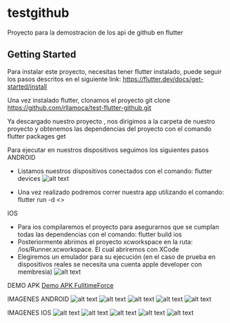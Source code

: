 # testgithub

Proyecto para la demostracion de los api de github en flutter

## Getting Started

Para instalar este proyecto, necesitas tener flutter instalado, 
puede seguir los pasos descritos en el siguiente link:
https://flutter.dev/docs/get-started/install

Una vez instalado flutter, clonamos el proyecto
git clone https://github.com/rllamoca/test-flutter-github.git

Ya descargado nuestro proyecto , nos dirigimos a la carpeta de nuestro proyecto y obtenemos las dependencias del proyecto con el comando
flutter packages get

Para ejecutar en nuestros dispositivos seguimos los siguientes pasos
ANDROID
- Listamos nuestros dispositivos conectados con el comando:
    flutter devices
    ![alt text](http://54.39.20.126/ftf/flutter_devices.png)

- Una vez realizado podremos correr nuestra app utilizando el comando:
    flutter run -d <<ID DE DISPOSITIVO>> 


IOS
- Para ios compilaremos el proyecto para asegurarnos que se cumplan todas las dependencias con el comando:
    flutter build ios
- Posteriormente abrimos el proyecto xcworkspace en la ruta:
    /ios/Runner.xcworkspace.
    El cual abriremos con XCode
- Elegiremos un emulador para su ejecución (en el caso de prueba en dispositivos reales se necesita una cuenta apple developer con membresia)
    ![alt text](http://54.39.20.126/ftf/xcode.png)

DEMO APK
    [Demo APK FulltimeForce](http://54.39.20.126/ftf/demo_github.apk)

IMAGENES ANDROID
    ![alt text](http://54.39.20.126/ftf/android/img0.jpg)
    ![alt text](http://54.39.20.126/ftf/android/img1.jpg)
    ![alt text](http://54.39.20.126/ftf/android/img2.jpg)
    ![alt text](http://54.39.20.126/ftf/android/img3.jpg)
    ![alt text](http://54.39.20.126/ftf/android/img4.jpg)

IMAGENES IOS
    ![alt text](http://54.39.20.126/ftf/ios/img0.png)
    ![alt text](http://54.39.20.126/ftf/ios/img1.png)
    ![alt text](http://54.39.20.126/ftf/ios/img2.png)
    ![alt text](http://54.39.20.126/ftf/ios/img3.png)
    ![alt text](http://54.39.20.126/ftf/ios/img4.png)

